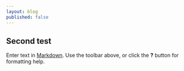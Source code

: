 ```yaml
---
layout: blog
published: false
---
```


## Second test

Enter text in [Markdown](http://daringfireball.net/projects/markdown/). Use the toolbar above, or click the **?** button for formatting help.
